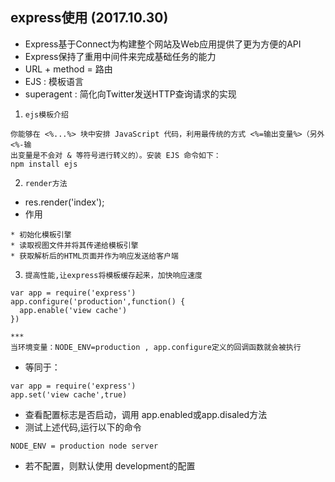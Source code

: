 ## express使用 (2017.10.30)
* Express基于Connect为构建整个网站及Web应用提供了更为方便的API
* Express保持了重用中间件来完成基础任务的能力
* URL + method = 路由
* EJS : 模板语言
* superagent : 简化向Twitter发送HTTP查询请求的实现

1. `ejs模板介绍`
```
你能够在 <%...%> 块中安排 JavaScript 代码，利用最传统的方式 <%=输出变量%>（另外 <%-输
出变量是不会对 & 等符号进行转义的）。安装 EJS 命令如下：
npm install ejs
```
2. `render方法`
* res.render('index');
* 作用
```
* 初始化模板引擎
* 读取视图文件并将其传递给模板引擎
* 获取解析后的HTML页面并作为响应发送给客户端
```
3. `提高性能,让express将模板缓存起来，加快响应速度`
```
var app = require('express')
app.configure('production',function() {
  app.enable('view cache')
})

***
当环境变量：NODE_ENV=production , app.configure定义的回调函数就会被执行
```
* 等同于：
```
var app = require('express')
app.set('view cache',true)
```
* 查看配置标志是否启动，调用 app.enabled或app.disaled方法
* 测试上述代码,运行以下的命令
```
NODE_ENV = production node server
```
* 若不配置，则默认使用 development的配置
